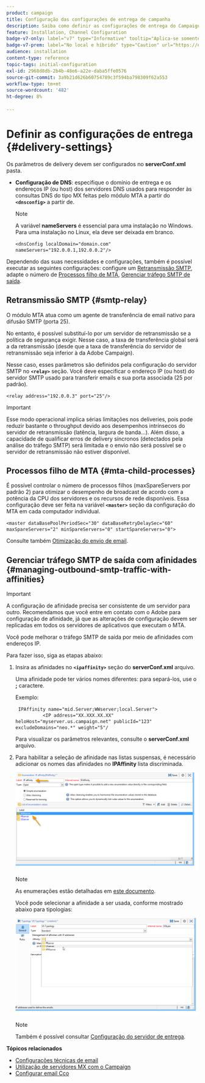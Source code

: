```yaml
---
product: campaign
title: Configuração das configurações de entrega de campanha
description: Saiba como definir as configurações de entrega do Campaign
feature: Installation, Channel Configuration
badge-v7-only: label="v7" type="Informative" tooltip="Aplica-se somente ao Campaign Classic v7"
badge-v7-prem: label="No local e híbrido" type="Caution" url="https://experienceleague.adobe.com/docs/campaign-classic/using/installing-campaign-classic/architecture-and-hosting-models/hosting-models-lp/hosting-models.html?lang=pt-BR" tooltip="Aplica-se somente a implantações locais e híbridas"
audience: installation
content-type: reference
topic-tags: initial-configuration
exl-id: 2968d8db-2b4b-48e6-a22e-daba5ffe0576
source-git-commit: 3a9b21d626b60754789c3f594ba798309f62a553
workflow-type: tm+mt
source-wordcount: '482'
ht-degree: 8%

---
```


# Definir as configurações de entrega {#delivery-settings}



Os parâmetros de delivery devem ser configurados no **serverConf.xml** pasta.

* **Configuração de DNS**: especifique o domínio de entrega e os endereços IP (ou host) dos servidores DNS usados para responder às consultas DNS do tipo MX feitas pelo módulo MTA a partir do **`<dnsconfig>`** a partir de.

  >[!NOTE]
  >
  >A variável **nameServers** é essencial para uma instalação no Windows. Para uma instalação no Linux, ela deve ser deixada em branco.

  ```
  <dnsConfig localDomain="domain.com" nameServers="192.0.0.1,192.0.0.2"/>
  ```

Dependendo das suas necessidades e configurações, também é possível executar as seguintes configurações: configure um [Retransmissão SMTP](#smtp-relay), adapte o número de [Processos filho de MTA](#mta-child-processes), [Gerenciar tráfego SMTP de saída](#managing-outbound-smtp-traffic-with-affinities).

## Retransmissão SMTP {#smtp-relay}

O módulo MTA atua como um agente de transferência de email nativo para difusão SMTP (porta 25).

No entanto, é possível substituí-lo por um servidor de retransmissão se a política de segurança exigir. Nesse caso, a taxa de transferência global será a da retransmissão (desde que a taxa de transferência do servidor de retransmissão seja inferior à da Adobe Campaign).

Nesse caso, esses parâmetros são definidos pela configuração do servidor SMTP no **`<relay>`** seção. Você deve especificar o endereço IP (ou host) do servidor SMTP usado para transferir emails e sua porta associada (25 por padrão).

```
<relay address="192.0.0.3" port="25"/>
```

>[!IMPORTANT]
>
>Esse modo operacional implica sérias limitações nos deliveries, pois pode reduzir bastante o throughput devido aos desempenhos intrínsecos do servidor de retransmissão (latência, largura de banda...). Além disso, a capacidade de qualificar erros de delivery síncronos (detectados pela análise do tráfego SMTP) será limitada e o envio não será possível se o servidor de retransmissão não estiver disponível.

## Processos filho de MTA {#mta-child-processes}

É possível controlar o número de processos filhos (maxSpareServers por padrão 2) para otimizar o desempenho de broadcast de acordo com a potência da CPU dos servidores e os recursos de rede disponíveis. Essa configuração deve ser feita na variável **`<master>`** seção da configuração do MTA em cada computador individual.

```
<master dataBasePoolPeriodSec="30" dataBaseRetryDelaySec="60" maxSpareServers="2" minSpareServers="0" startSpareServers="0">
```

Consulte também [Otimização do envio de email](../../installation/using/email-deliverability.md#email-sending-optimization).

## Gerenciar tráfego SMTP de saída com afinidades {#managing-outbound-smtp-traffic-with-affinities}

>[!IMPORTANT]
>
>A configuração de afinidade precisa ser consistente de um servidor para outro. Recomendamos que você entre em contato com o Adobe para configuração de afinidade, já que as alterações de configuração devem ser replicadas em todos os servidores de aplicativos que executam o MTA.

Você pode melhorar o tráfego SMTP de saída por meio de afinidades com endereços IP.

Para fazer isso, siga as etapas abaixo:

1. Insira as afinidades no **`<ipaffinity>`** seção do **serverConf.xml** arquivo.

   Uma afinidade pode ter vários nomes diferentes: para separá-los, use o **;** caractere.

   Exemplo:

   ```
    IPAffinity name="mid.Server;WWserver;local.Server">
             <IP address="XX.XXX.XX.XX" heloHost="myserver.us.campaign.net" publicId="123" excludeDomains="neo.*" weight="5"/
   ```

   Para visualizar os parâmetros relevantes, consulte o **serverConf.xml** arquivo.

1. Para habilitar a seleção de afinidade nas listas suspensas, é necessário adicionar os nomes das afinidades no **IPAffinity** lista discriminada.

   ![](assets/ipaffinity_enum.png)

   >[!NOTE]
   >
   >As enumerações estão detalhadas em [este documento](../../platform/using/managing-enumerations.md).

   Você pode selecionar a afinidade a ser usada, conforme mostrado abaixo para tipologias:

   ![](assets/ipaffinity_typology.png)

   >[!NOTE]
   >
   >Também é possível consultar [Configuração do servidor de entrega](../../installation/using/email-deliverability.md#delivery-server-configuration).

**Tópicos relacionados**
* [Configurações técnicas de email](email-deliverability.md)
* [Utilização de servidores MX com o Campaign](using-mx-servers.md)
* [Configurar email Cco](email-archiving.md)
